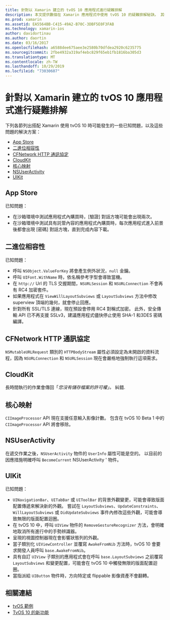 ```yaml
---
title: 針對以 Xamarin 建立的 tvOS 10 應用程式進行疑難排解
description: 本文提供數個在 Xamarin 應用程式中使用 tvOS 10 的疑難排解秘訣。 其中描述與 App Store、二進位相容性、CFNetwork HttpProtocol、CloudKit、Core Image、NSUserActivity 和 UIKit 相關的問題。
ms.prod: xamarin
ms.assetid: EA5564BB-C415-49A2-B70C-3DBF5E0F3FAB
ms.technology: xamarin-ios
author: davidortinau
ms.author: daortin
ms.date: 03/16/2017
ms.openlocfilehash: a6588dee675aee3e2580b70dfdea2920c6235775
ms.sourcegitcommit: 2fbe4932a319af4ebc829f65eb1fb1816ba305d3
ms.translationtype: MT
ms.contentlocale: zh-TW
ms.lasthandoff: 10/29/2019
ms.locfileid: "73030607"
---
```

# <a name="troubleshooting-tvos-10-apps-built-with-xamarin"></a>針對以 Xamarin 建立的 tvOS 10 應用程式進行疑難排解

下列各節列出搭配 Xamarin 使用 tvOS 10 時可能發生的一些已知問題，以及這些問題的解決方案：

- [App Store](#App-Store)
- [二進位相容性](#Binary-Compatibility)
- [CFNetwork HTTP 通訊協定](#CFNetwork-HTTP-Protocol)
- [CloudKit](#CloudKit)
- [核心映射](#CoreImage)
- [NSUserActivity](#NSUserActivity)
- [UIKit](#UIKit)

<a name="App-Store" />

## <a name="app-store"></a>App Store

已知問題：

- 在沙箱環境中測試應用程式內購買時，[驗證] 對話方塊可能會出現兩次。
- 在沙箱環境中測試具有託管內容的應用程式內購買時，每次應用程式進入前景後都會出現 [密碼] 對話方塊，直到完成內容下載。

<a name="Binary-Compatibility" />

## <a name="binary-compatibility"></a>二進位相容性

已知問題：

- 呼叫 `NSObject.ValueForKey` 將會產生例外狀況，`null` 金鑰。
- 呼叫 `UIFont.WithName` 時，依名稱參考字型會導致當機。
- 在 `http://` Url 的 TLS 交握期間，`NSURLSession` 和 `NSURLConnection` 不會再有 RC4 加密套件。
- 如果應用程式在 `ViewWillLayoutSubviews` 或 `LayoutSubviews` 方法中修改 superview 頂端的幾何，就會停止回應。
- 針對所有 SSL/TLS 連線，現在預設會停用 RC4 對稱式加密。 此外，安全傳輸 API 已不再支援 SSLv3，建議應用程式儘快停止使用 SHA-1 和3DES 密碼編譯。

<a name="CFNetwork-HTTP-Protocol" />

## <a name="cfnetwork-http-protocol"></a>CFNetwork HTTP 通訊協定

`NSMutableURLRequest` 類別的 `HTTPBodyStream` 屬性必須設定為未開啟的資料流程，因為 `NSURLConnection` 和 `NSURLSession` 現在會嚴格地強制執行這項需求。

<a name="CloudKit" />

## <a name="cloudkit"></a>CloudKit

長時間執行的作業會傳回「_您沒有儲存檔案的許可權」。_ 糾錯.

<a name="CoreImage" />

## <a name="core-image"></a>核心映射

`CIImageProcessor` API 現在支援任意輸入影像計數。 包含在 tvOS 10 Beta 1 中的 `CIImageProcessor` API 將會移除。

<a name="NSUserActivity" />

## <a name="nsuseractivity"></a>NSUserActivity

在遞交作業之後，`NSUserActivity` 物件的 `UserInfo` 屬性可能是空的。 以目前的因應措施明確呼叫 `BecomeCurrent` NSUserActivity ' 物件。

<a name="UIKit" />

## <a name="uikit"></a>UIKit

已知問題：

- `UINavigationBar`、`UITabBar` 或 `UIToolBar` 的背景外觀變更，可能會導致版面配置傳遞來解決新的外觀。 嘗試在 `LayoutSubviews`、`UpdateConstraints`、`WillLayoutSubviews` 或 `DidUpdateSubviews` 事件內修改這些外觀，可能會導致無限的版面配置迴圈。
- 在 tvOS 10 中，呼叫 `UIView` 物件的 `RemoveGestureRecognizer` 方法，會明確地取消所有進行中的手勢辨識器。
- 呈現的視圖控制器現在會影響狀態列的外觀。
- 當子類別化 `UIViewController` 並覆寫 `AwakeFromNib` 方法時，tvOS 10 會要求開發人員呼叫 `base.AwakeFromNib`。
- 具有自訂 `UIView` 子類別的應用程式會在呼叫 `base.LayoutSubviews` 之前覆寫 `LayoutSubviews` 和變更配置，可能會在 tvOS 10 中觸發無限的版面配置迴圈。
- 當指派給 `UIButton` 物件時，方向特定或 flippable 影像資產不會翻轉。

## <a name="related-links"></a>相關連結

- [tvOS 範例](https://docs.microsoft.com/samples/browse/?products=xamarin&term=Xamarin.iOS+tvOS)
- [TvOS 10 的新功能](https://developer.apple.com/library/prerelease/content/releasenotes/General/WhatsNewinTVOS/Articles/tvOS10.html#//apple_ref/doc/uid/TP40017259-SW1)

